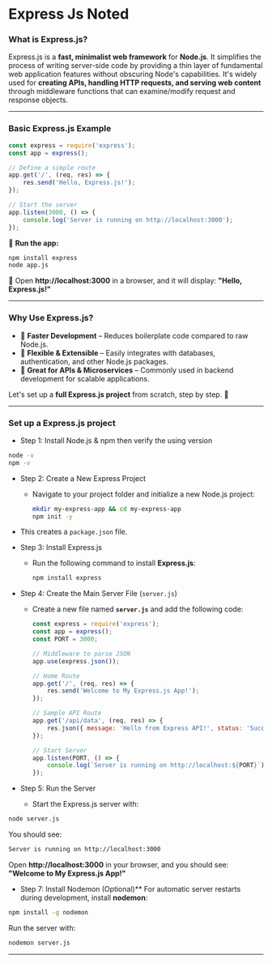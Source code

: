 # Express Js Noted

### What is Express.js?
Express.js is a **fast, minimalist web framework** for **Node.js**. It simplifies the process of writing server-side code by providing a thin layer of fundamental web application features without obscuring Node's capabilities. It's widely used for **creating APIs, handling HTTP requests, and serving web content** through middleware functions that can examine/modify request and response objects.

---

### **Basic Express.js Example**
```javascript
const express = require('express');
const app = express();

// Define a simple route
app.get('/', (req, res) => {
    res.send('Hello, Express.js!');
});

// Start the server
app.listen(3000, () => {
    console.log('Server is running on http://localhost:3000');
});
```

🔹 **Run the app:**  
```sh
npm install express  
node app.js  
```
🔹 Open **http://localhost:3000** in a browser, and it will display: **"Hello, Express.js!"**

---

### **Why Use Express.js?**  
- 🚀 **Faster Development** – Reduces boilerplate code compared to raw Node.js.  
- 🔌 **Flexible & Extensible** – Easily integrates with databases, authentication, and other Node.js packages.  
- 📡 **Great for APIs & Microservices** – Commonly used in backend development for scalable applications.  

Let's set up a **full Express.js project** from scratch, step by step. 🚀  

---
### Set up a Express.js project
- Step 1: Install Node.js & npm then verify the using version
```sh
node -v
npm -v
```
- Step 2: Create a New Express Project
  - Navigate to your project folder and initialize a new Node.js project:  
    ```sh
    mkdir my-express-app && cd my-express-app
    npm init -y
    ```
 - This creates a `package.json` file.

- Step 3: Install Express.js
  - Run the following command to install **Express.js**:
    ```sh
    npm install express
    ```
- Step 4: Create the Main Server File (`server.js`)
  - Create a new file named **`server.js`** and add the following code:

    ```javascript
    const express = require('express');
    const app = express();
    const PORT = 3000;

    // Middleware to parse JSON
    app.use(express.json());

    // Home Route
    app.get('/', (req, res) => {
        res.send('Welcome to My Express.js App!');
    });

    // Sample API Route
    app.get('/api/data', (req, res) => {
        res.json({ message: 'Hello from Express API!', status: 'Success' });
    });

    // Start Server
    app.listen(PORT, () => {
        console.log(`Server is running on http://localhost:${PORT}`);
    });
    ```
- Step 5: Run the Server
  - Start the Express.js server with:
```sh
node server.js
```
You should see:  
```sh
Server is running on http://localhost:3000
```

Open **http://localhost:3000** in your browser, and you should see:  
**"Welcome to My Express.js App!"**

- Step 7: Install Nodemon (Optional)**
For automatic server restarts during development, install **nodemon**:
```sh
npm install -g nodemon
```
Run the server with:
```sh
nodemon server.js
```
---
